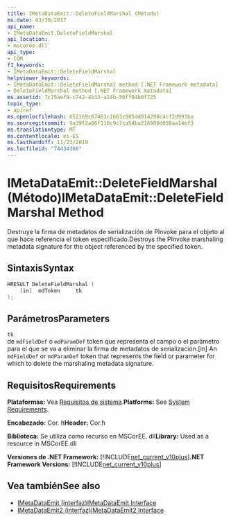 ```yaml
---
title: IMetaDataEmit::DeleteFieldMarshal (Método)
ms.date: 03/30/2017
api_name:
- IMetaDataEmit.DeleteFieldMarshal
api_location:
- mscoree.dll
api_type:
- COM
f1_keywords:
- IMetaDataEmit::DeleteFieldMarshal
helpviewer_keywords:
- IMetaDataEmit::DeleteFieldMarshal method [.NET Framework metadata]
- DeleteFieldMarshal method [.NET Framework metadata]
ms.assetid: 7c75aef9-c742-4b33-a14b-56ff94b0f725
topic_type:
- apiref
ms.openlocfilehash: 652169c67461c1663c005dd014290c4cf2d993ba
ms.sourcegitcommit: 9a39f2a06f110c9c7ca54ba216900d038aa14ef3
ms.translationtype: MT
ms.contentlocale: es-ES
ms.lasthandoff: 11/23/2019
ms.locfileid: "74434366"
---
```

# <a name="imetadataemitdeletefieldmarshal-method"></a><span data-ttu-id="604a5-102">IMetaDataEmit::DeleteFieldMarshal (Método)</span><span class="sxs-lookup"><span data-stu-id="604a5-102">IMetaDataEmit::DeleteFieldMarshal Method</span></span>
<span data-ttu-id="604a5-103">Destruye la firma de metadatos de serialización de PInvoke para el objeto al que hace referencia el token especificado.</span><span class="sxs-lookup"><span data-stu-id="604a5-103">Destroys the PInvoke marshaling metadata signature for the object referenced by the specified token.</span></span>  
  
## <a name="syntax"></a><span data-ttu-id="604a5-104">Sintaxis</span><span class="sxs-lookup"><span data-stu-id="604a5-104">Syntax</span></span>  
  
```cpp  
HRESULT DeleteFieldMarshal (  
    [in]  mdToken     tk  
);  
```  
  
## <a name="parameters"></a><span data-ttu-id="604a5-105">Parámetros</span><span class="sxs-lookup"><span data-stu-id="604a5-105">Parameters</span></span>  
 `tk`  
 <span data-ttu-id="604a5-106">de `mdFieldDef` o `mdParamDef` token que representa el campo o el parámetro para el que se va a eliminar la firma de metadatos de serialización.</span><span class="sxs-lookup"><span data-stu-id="604a5-106">[in] An `mdFieldDef` or `mdParamDef` token that represents the field or parameter for which to delete the marshaling metadata signature.</span></span>  
  
## <a name="requirements"></a><span data-ttu-id="604a5-107">Requisitos</span><span class="sxs-lookup"><span data-stu-id="604a5-107">Requirements</span></span>  
 <span data-ttu-id="604a5-108">**Plataformas:** Vea [Requisitos de sistema](../../../../docs/framework/get-started/system-requirements.md).</span><span class="sxs-lookup"><span data-stu-id="604a5-108">**Platforms:** See [System Requirements](../../../../docs/framework/get-started/system-requirements.md).</span></span>  
  
 <span data-ttu-id="604a5-109">**Encabezado:** Cor. h</span><span class="sxs-lookup"><span data-stu-id="604a5-109">**Header:** Cor.h</span></span>  
  
 <span data-ttu-id="604a5-110">**Biblioteca:** Se utiliza como recurso en MSCorEE. dll</span><span class="sxs-lookup"><span data-stu-id="604a5-110">**Library:** Used as a resource in MSCorEE.dll</span></span>  
  
 <span data-ttu-id="604a5-111">**Versiones de .NET Framework:** [!INCLUDE[net_current_v10plus](../../../../includes/net-current-v10plus-md.md)]</span><span class="sxs-lookup"><span data-stu-id="604a5-111">**.NET Framework Versions:** [!INCLUDE[net_current_v10plus](../../../../includes/net-current-v10plus-md.md)]</span></span>  
  
## <a name="see-also"></a><span data-ttu-id="604a5-112">Vea también</span><span class="sxs-lookup"><span data-stu-id="604a5-112">See also</span></span>

- [<span data-ttu-id="604a5-113">IMetaDataEmit (interfaz)</span><span class="sxs-lookup"><span data-stu-id="604a5-113">IMetaDataEmit Interface</span></span>](../../../../docs/framework/unmanaged-api/metadata/imetadataemit-interface.md)
- [<span data-ttu-id="604a5-114">IMetaDataEmit2 (interfaz)</span><span class="sxs-lookup"><span data-stu-id="604a5-114">IMetaDataEmit2 Interface</span></span>](../../../../docs/framework/unmanaged-api/metadata/imetadataemit2-interface.md)
